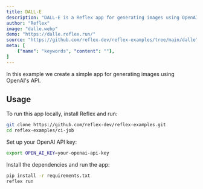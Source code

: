 ```yaml
---
title: DALL-E
description: "DALL-E is a Reflex app for generating images using OpenAI's API"
author: "Reflex"
image: "dalle.webp"
demo: "https://dalle.reflex.run/"
source: "https://github.com/reflex-dev/reflex-examples/tree/main/dalle"
meta: [
    {"name": "keywords", "content": ""},
]
---
```


In this example we create a simple app for generating images using OpenAI's API.

## Usage

To run this app locally, install Reflex and run:

```bash
git clone https://github.com/reflex-dev/reflex-examples.git
cd reflex-examples/ci-job
```

Set up your OpenAI API key:
```bash
export OPEN_AI_KEY=your-openai-api-key
```

Install the dependencies and run the app:

```bash
pip install -r requirements.txt
reflex run
```


